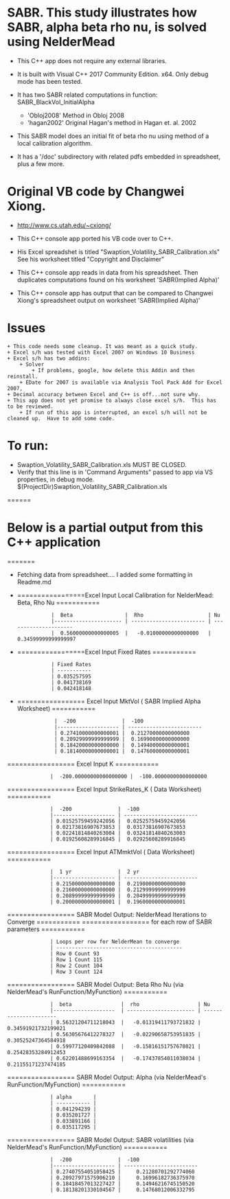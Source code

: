 
# SABR. This study illustrates how SABR, alpha beta rho nu, is solved using NelderMead 

+ This C++ app does not require any external libraries.  
+ It is built with Visual C++ 2017 Community Edition. x64.  Only debug mode has been tested.

+ It has two SABR related computations in function: SABR_BlackVol_InitialAlpha
	+ 'Obloj2008'  Method in Obloj 2008
	+ 'hagan2002'  Original Hagan's method in Hagan et. al. 2002
+ This SABR model does an initial fit of beta rho nu using method of a local calibration algorithm.  
+ It has a '/doc' subdirectory with related pdfs embedded in spreadsheet, plus a few more.

# Original VB code by Changwei Xiong. 
+ http://www.cs.utah.edu/~cxiong/

+ This C++ console app ported his VB code over to C++.
+ His Excel spreadshet is titled "Swaption_Volatility_SABR_Calibration.xls" See his worksheet titled "Copyright and Disclaimer"  
+ This C++ console app reads in data from his spreadsheet.  Then duplicates computations found on his worksheet 'SABR(Implied Alpha)'
+ This C++ console app has output that can be compared to Changwei Xiong's spreadsheet output on worksheet 'SABR(Implied Alpha)'

# Issues
	+ This code needs some cleanup. It was meant as a quick study.
	+ Excel s/h was tested with Excel 2007 on Windows 10 Business
	+ Excel s/h has two addins:
		+ Solver
			+ If problems, google, how delete this Addin and then reinstall.
		+ EDate for 2007 is available via Analysis Tool Pack Add for Excel 2007,
	+ Decimal accuracy between Excel and C++ is off...not sure why.
	+ This app does not yet promise to always close excel s/h.  This has to be reviewed.
		+ If run of this app is interrupted, an excel s/h will not be cleaned up.  Have to add some code.
	
# To run: 
+ Swaption_Volatility_SABR_Calibration.xls MUST BE CLOSED.
+ Verify that this line is in 'Command Arguments" passed to app via VS properties, in debug mode.
$(ProjectDir)Swaption_Volatility_SABR_Calibration.xls
	
	
======
# Below is a partial output from this C++ application
=======
+ Fetching data from spreadsheet.... I added some formatting in Readme.md

+ =================Excel Input Local Calibration for NelderMead: Beta, Rho Nu ===========

                 |  Beta                 |  Rho                     | Nu
                 |---------------------- | ------------------------ | ---------------------
                 |  0.56000000000000005  |   -0.01000000000000000   |   0.34599999999999997
				 
+ =================Excel Input Fixed Rates ===========

                 | Fixed Rates
                 | -----------
                 | 0.035257595 
                 | 0.041738169
                 | 0.042418148

+ ================= Excel Input MktVol ( SABR Implied Alpha Worksheet) ===========

                  |  -200               |  -100					
                  |-------------------- | ------------------------ 
                  | 0.27410000000000001 |  0.21270000000000000    
                  | 0.20929999999999999 |  0.16990000000000000
                  | 0.18420000000000000 |  0.14940000000000001
                  | 0.18140000000000001 |  0.14760000000000001 
				  
================= Excel Input K ===========

                  |  -200.00000000000000000 |  -100.00000000000000000  
				
================= Excel Input StrikeRates_K ( Data Worksheet) ===========

                  |  -200               |  -100					
                  |-------------------- | ------------------------ 
                  | 0.01525759459242056 |  0.02525759459242056   
                  | 0.02173816907673853 |  0.03173816907673853 
                  | 0.02241814840263004 |  0.03241814840263003  
                  | 0.01925608289916845 |  0.02925608289916845 
				  
================= Excel Input ATMmktVol ( Data Worksheet) ===========

                  |  1 yr               |  2 yr					
                  |-------------------- | ------------------------ 
                  | 0.21500000000000000 |  0.21900000000000000 
                  | 0.21600000000000000 |  0.21299999999999999 
                  | 0.20899999999999999 |  0.20499999999999999  
                  | 0.20000000000000001 |  0.19600000000000001 
				  
================= SABR Model Output: NelderMead Iterations to Converge ===========
=================       for each row of SABR parameters  ===========

                  | Loops per row for NelderMean to converge
                  | -----------------------------------------
                  | Row 0 Count 93
                  | Row 1 Count 115
                  | Row 2 Count 104
                  | Row 3 Count 124
				  
================= SABR Model Output: Beta Rho Nu (via NelderMead's RunFunction/MyFunction) ===========

                  |  beta                |  rho                   |	Nu		
                  |--------------------  | ---------------------- | ----------------------
                  | 0.56321204711218043  |   -0.01319411793721832 |     0.34591921732199021
                  | 0.56305676412278327  |   -0.02290658753951835 |     0.30525247364584918
                  | 0.59977120409842088  |   -0.15816151757678021 |     0.25428353284912453
                  | 0.62201488699163354  |   -0.17437854011038034 |     0.21155171237474185
				  
================= SABR Model Output: Alpha (via NelderMead's RunFunction/MyFunction)  ===========

                  | alpha       | 
                  | ----------- | 
                  | 0.041294239 | 
                  | 0.035201727 | 
                  | 0.033891166 | 
                  | 0.035117295 |  
				  
================= SABR Model Output: SABR volatilities  (via NelderMead's RunFunction/MyFunction)  ===========

                  |  -200               |  -100					
                  |-------------------- | ------------------------ 
                  | 0.27407554051058425 |     0.21280701292774060     
                  | 0.20927971575906210 |     0.16996182736375970    
                  | 0.18418457013227427 |     0.14946216745150520   
                  | 0.18138201330104567 |     0.14768012006332795 






				